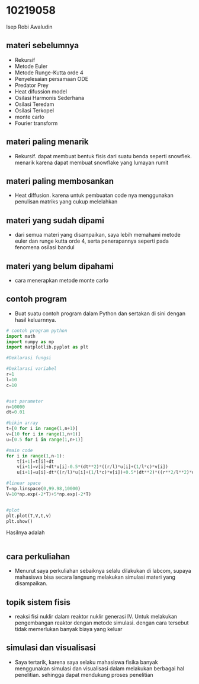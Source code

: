 # 10219058
Isep Robi Awaludin


## materi sebelumnya
+ Rekursif
+ Metode Euler
+ Metode Runge-Kutta orde 4
+ Penyelesaian persamaan ODE
+ Predator Prey
+ Heat difussion model
+ Osilasi Harmonis Sederhana
+ Osilasi Teredam 
+ Osilasi Terkopel
+ monte carlo
+ Fourier transform



## materi paling menarik
+ Rekursif. dapat membuat bentuk fisis dari suatu benda seperti snowflek. menarik karena dapat membuat snowflake yang lumayan rumit


## materi paling membosankan
+ Heat diffusion. karena untuk pembuatan code nya menggunakan penulisan matriks yang cukup melelahkan


## materi yang sudah dipami
+ dari semua materi yang disampaikan, saya lebih memahami metode euler dan runge kutta orde 4, serta penerapannya seperti pada fenomena osilasi bandul


## materi yang belum dipahami
+ cara menerapkan metode monte carlo


## contoh program
+ Buat suatu contoh program dalam Python dan sertakan di sini dengan hasil keluarnnya.

```python
# contoh program python
import math 
import numpy as np
import matplotlib.pyplot as plt

#Deklarasi fungsi

#Deklarasi variabel
r=1
l=10
c=10


#set parameter
n=10000
dt=0.01

#bikin array
t=[0 for i in range(1,n+1)]
v=[10 for i in range(1,n+1)]
u=[0.5 for i in range(1,n+1)]

#main code
for i in range(1,n-1):
    t[i+1]=t[i]+dt
    v[i+1]=v[i]+dt*u[i]-0.5*(dt**2)*((r/l)*u[i]+(1/l*c)*v[i])
    u[i+1]=u[i]-dt*((r/l)*u[i]+(1/l*c)*v[i])+0.5*(dt**2)*((r**2/l**2)*u[i]+(r/(c*l**2))*v[i]-(1/l*c)*u[i])

#linear space
T=np.linspace(0,99.98,10000)
V=10*np.exp(-2*T)+5*np.exp(-2*T)


#plot
plt.plot(T,V,t,v)
plt.show()
```

Hasilnya adalah

```

```


## cara perkuliahan
+ Menurut saya perkuliahan sebaiknya selalu dilakukan di labcom, supaya mahasiswa bisa secara langsung melakukan simulasi materi yang disampaikan. 


## topik sistem fisis
+ reaksi fisi nuklir dalam reaktor nuklir generasi IV. Untuk melakukan pengembangan reaktor dengan metode simulasi. dengan cara tersebut tidak memerlukan banyak biaya yang keluar


## simulasi dan visualisasi
+ Saya tertarik, karena saya selaku mahasiswa fisika banyak menggunakan simulasi dan visualisasi dalam melakukan berbagai hal penelitian. sehingga dapat mendukung proses penelitian
